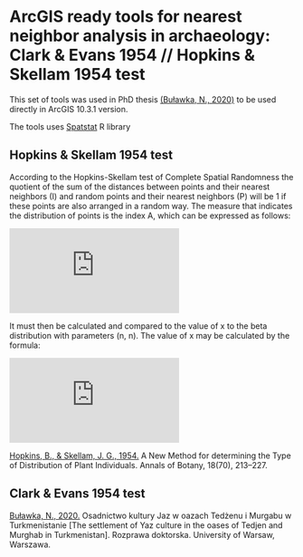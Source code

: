 # ArcGIS ready tools for nearest neighbor analysis in archaeology: Clark & Evans 1954 // Hopkins & Skellam 1954 test

This set of tools was used in PhD thesis [(Buławka, N., 2020)](https://www.researchgate.net/publication/345728606_Bulawka_Nazarij_2020_Osadnictwo_Kultury_Jaz_w_Oazach_Tedzenu_i_Murgabu_w_Turkmenistanie_The_Settlement_of_Yaz_Culture_in_the_Oases_of_Tedjen_and_Murghab_in_Turkmenistan_Rozprawa_Doktorska_Warsaw_Unive)  to be used directly in ArcGIS 10.3.1 version.

The tools uses [Spatstat](https://cran.r-project.org/web/packages/spatstat/index.html) R library 

## Hopkins & Skellam 1954 test 

According to the Hopkins-Skellam test of Complete Spatial Randomness the quotient of the sum of the distances between points and their nearest neighbors (I) and random points and their nearest neighbors (P) will be 1 if these points are also arranged in a random way. The measure that indicates the distribution of points is the index A, which can be expressed as follows: 

![equation](http://www.sciweavers.org/tex2img.php?eq=A%3D%20%5Cfrac%7B%20%5Csum_%20p%7B2%7D%20%7D%7B%20%5Csum_%20I%7B2%7D%20%7D%20&bc=White&fc=Black&im=jpg&fs=12&ff=arev&edit=0)

It must then be calculated and compared to the value of x to the beta distribution with parameters (n, n). The value of x may be calculated by the formula: 

![equation](http://www.sciweavers.org/tex2img.php?eq=%20x%20%3D%20%20%5Cfrac%7BA%7D%7B1%20%2B%20A%7D%20&bc=White&fc=Black&im=jpg&fs=12&ff=arev&edit=0)

[Hopkins, B., & Skellam, J. G., 1954.](https://www.jstor.org/stable/42907238 ) A New Method for determining the Type of Distribution of Plant Individuals. Annals of Botany, 18(70), 213–227.

## Clark & Evans 1954 test 

[Buławka, N., 2020.](https://www.researchgate.net/publication/345728606_Bulawka_Nazarij_2020_Osadnictwo_Kultury_Jaz_w_Oazach_Tedzenu_i_Murgabu_w_Turkmenistanie_The_Settlement_of_Yaz_Culture_in_the_Oases_of_Tedjen_and_Murghab_in_Turkmenistan_Rozprawa_Doktorska_Warsaw_Unive) Osadnictwo kultury Jaz w oazach Tedżenu i Murgabu w Turkmenistanie [The settlement of Yaz culture in the oases of Tedjen and Murghab in Turkmenistan]. Rozprawa doktorska. University of Warsaw, Warszawa.


